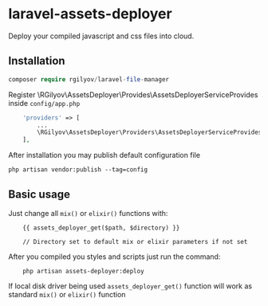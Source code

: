 # laravel-assets-deployer
Deploy your compiled javascript and css files into cloud.

## Installation ##

```php
composer require rgilyov/laravel-file-manager
```

Register \RGilyov\AssetsDeployer\Provides\AssetsDeployerServiceProvides inside `config/app.php`
```php
    'providers' => [
        ...
        \RGilyov\AssetsDeployer\Providers\AssetsDeployerServiceProvides::class,
    ],
```

After installation you may publish default configuration file
```
php artisan vendor:publish --tag=config
```

## Basic usage ##

Just change all `mix()` or `elixir()` functions with:

```
    {{ assets_deployer_get($path, $directory) }}
    
    // Directory set to default mix or elixir parameters if not set
```

After you compiled you styles and scripts just run the command:

```
    php artisan assets-deployer:deploy
```

If local disk driver being used `assets_deployer_get()` function will work as standard `mix()` or `elixir()` function